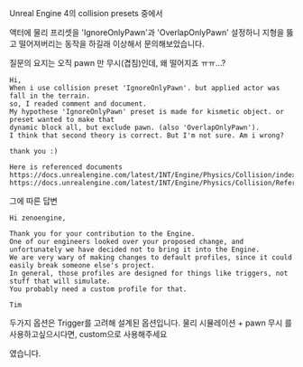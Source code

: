 Unreal Engine 4의 collision presets 중에서

액터에 물리 프리셋을 'IgnoreOnlyPawn'과 'OverlapOnlyPawn' 설정하니 지형을 뚫고 떨어져버리는 동작을 하길래 이상해서 문의해보았습니다.

질문의 요지는 오직 pawn 만 무시(겹침)인데, 왜 떨어지죠 ㅠㅠ...?

```
Hi,
When i use collision preset 'IgnoreOnlyPawn'. but applied actor was fall in the terrain.
so, I readed comment and document.
My hypothese 'IgnoreOnlyPawn' preset is made for kismetic object. or preset wanted to make that
dynamic block all, but exclude pawn. (also 'OverlapOnlyPawn').
I think that second theory is correct. But I'm not sure. Am i wrong?

thank you :)

Here is referenced documents
https://docs.unrealengine.com/latest/INT/Engine/Physics/Collision/index.html
https://docs.unrealengine.com/latest/INT/Engine/Physics/Collision/Reference/index.html
```

그에 따른 답변

```
Hi zenoengine,

Thank you for your contribution to the Engine.
One of our engineers looked over your proposed change, and unfortunately we have decided not to bring it into the Engine.
We are very wary of making changes to default profiles, since it could easily break someone else's project. 
In general, those profiles are designed for things like triggers, not stuff that will simulate. 
You probably need a custom profile for that.

Tim
```

두가지 옵션은 Trigger를 고려해 설계된 옵션입니다. 물리 시뮬레이션 + pawn 무시 를 사용하고싶으시다면, custom으로 사용해주세요

였습니다.